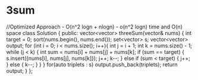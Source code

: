 # 3sum
//Optimized Approach - O(n^2 logn + nlogn) - o(n^2 logn) time and O(n) space
class Solution {
public:
    vector<vector<int>> threeSum(vector<int>& nums) {
        int target = 0;
        sort(nums.begin(), nums.end());
        set<vector<int>> s;
        vector<vector<int>> output;
        for (int i = 0; i < nums.size(); i++){
            int j = i + 1;
            int k = nums.size() - 1;
            while (j < k) {
                int sum = nums[i] + nums[j] + nums[k];
                if (sum == target) {
                    s.insert({nums[i], nums[j], nums[k]});
                    j++;
                    k--;
                } else if (sum < target) {
                    j++;
                } else {
                    k--;
                }
            }
        }
        for(auto triplets : s)
            output.push_back(triplets);
        return output;
    }
};
